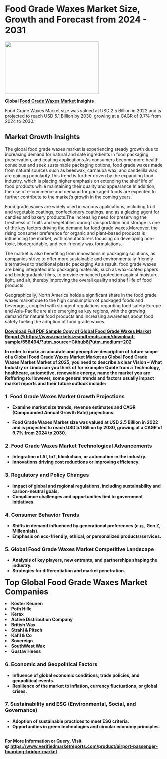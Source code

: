 <H1>Food Grade Waxes Market Size, Growth and Forecast from 2024 - 2031</H1><img class="aligncenter size-medium wp-image-584254" src="https://thirdeyenews.in/wp-content/uploads/2024/09/Global-Market-Research-300x168.jpeg" alt="" width="300" height="168" /><p><strong>Global&nbsp;<a href="https://www.marketsizeandtrends.com/download-sample/558494/?utm_source=Github8j?utm_medium=202">Food Grade Waxes Market</a> Insights</strong></p><p>Food Grade Waxes Market size was valued at USD 2.5 Billion in 2022 and is projected to reach USD 5.1 Billion by 2030, growing at a CAGR of 9.7% from 2024 to 2030.</p><p><h2>Market Growth Insights</h2> <p>The global food grade waxes market is experiencing steady growth due to increasing demand for natural and safe ingredients in food packaging, preservation, and coating applications.As consumers become more health-conscious and seek sustainable packaging options, food grade waxes made from natural sources such as beeswax, carnauba wax, and candelilla wax are gaining popularity.This trend is further driven by the expanding food industry, which is placing higher emphasis on extending the shelf life of food products while maintaining their quality and appearance.In addition, the rise of e-commerce and demand for packaged foods are expected to further contribute to the market’s growth in the coming years.</p> <p><strong><a href="#"></a></strong></p> <p>Food grade waxes are widely used in various applications, including fruit and vegetable coatings, confectionery coatings, and as a glazing agent for candies and bakery products.The increasing need for preserving the freshness of fruits and vegetables during transportation and storage is one of the key factors driving the demand for food grade waxes.Moreover, the rising consumer preference for organic and plant-based products is influencing the market, with manufacturers focusing on developing non-toxic, biodegradable, and eco-friendly wax formulations.</p> <p>The market is also benefiting from innovations in packaging solutions, as companies strive to offer more sustainable and environmentally friendly alternatives to traditional plastic packaging.As a result, food grade waxes are being integrated into packaging materials, such as wax-coated papers and biodegradable films, to provide enhanced protection against moisture, light, and air, thereby improving the overall quality and shelf life of food products.</p> <p>Geographically, North America holds a significant share in the food grade waxes market due to the high consumption of packaged foods and beverages, coupled with stringent regulations regarding food safety.Europe and Asia-Pacific are also emerging as key regions, with the growing demand for natural food products and increasing awareness about food safety fueling the adoption of food grade waxes.</p> <p><strong><a href="#"></p><p><span class=""><strong>Download Full PDF Sample Copy of Global Food Grade Waxes Market Report</strong> @ <a href="https://www.marketsizeandtrends.com/download-sample/558494/?utm_source=Github8j?utm_medium=202" target="_blank">https://www.marketsizeandtrends.com/download-sample/558494/?utm_source=Github8j?utm_medium=202</a></span></p><p>In order to make an accurate and perceptive description of future scope of a Global&nbsp;Food Grade Waxes Market Market as Global&nbsp;Food Grade Waxes Market Market of 2025, you need to describe a clear Vision &ndash; What Industry or Linda can you think of for example: Quote from a Technology, healthcare, automotive, renewable energy, name the market you are Reffering to.However, some general trends and factors usually impact market reports and their future outlook include:</p><h3>1.&nbsp;<strong>Food Grade Waxes Market Growth Projections</strong></h3><ul><li>Examine market size trends, revenue estimates and CAGR (Compounded Annual Growth Rate) projections.</li><li><p>Food Grade Waxes Market size was valued at USD 2.5 Billion in 2022 and is projected to reach USD 5.1 Billion by 2030, growing at a CAGR of 9.7% from 2024 to 2030.</p></li></ul><h3>2.&nbsp;<strong>Food Grade Waxes Market Technological Advancements</strong></h3><ul><li>Integration of AI, IoT, blockchain, or automation in the industry.</li><li>Innovations driving cost reductions or improving efficiency.</li></ul><h3>3.&nbsp;<strong>Regulatory and Policy Changes</strong></h3><ul><li>Impact of global and regional regulations, including sustainability and carbon-neutral goals.</li><li>Compliance challenges and opportunities tied to government initiatives.</li></ul><h3>4.&nbsp;<strong>Consumer Behavior Trends</strong></h3><ul><li>Shifts in demand influenced by generational preferences (e.g., Gen Z, Millennials).</li><li>Emphasis on eco-friendly, ethical, or personalized products/services.</li></ul><h3>5.&nbsp;<strong>Global Food Grade Waxes Market Competitive Landscape</strong></h3><ul><li>Analysis of key players, new entrants, and partnerships shaping the industry.</li><li>Strategies for differentiation and market penetration.</li></ul><p data-pm-slice="1 1 []"><span style="color: inherit; font-family: inherit; font-size: 25px;">Top Global Food Grade Waxes Market Companies</span></p><div class="" data-test-id=""><p><li>Koster Keunen</li><li> Poth Hille</li><li> Kerax</li><li> Active Distribution Company</li><li> British Wax</li><li> Strahl & Pitsch</li><li> Kahl & Co</li><li> Sovereign</li><li> SouthWest Wax</li><li> Gustav Heess</li></p></div><h3>6.&nbsp;<strong>Economic and Geopolitical Factors</strong></h3><ul><li>Influence of global economic conditions, trade policies, and geopolitical events.</li><li>Resilience of the market to inflation, currency fluctuations, or global crises.</li></ul><h3>7.&nbsp;<strong>Sustainability and ESG (Environmental, Social, and Governance)</strong></h3><ul><li>Adoption of sustainable practices to meet ESG criteria.</li><li>Opportunities in green technologies and circular economy principles.</li></ul><h2><strong style="font-size: 14px;">For More Information or Query, Visit @&nbsp;</strong><a style="background-color: #ffffff; font-size: 14px;" href="https://www.marketsizeandtrends.com/report/food-grade-waxes-market/" target="_blank">https://www.verifiedmarketreports.com/product/airport-passenger-boarding-bridge-market</a></h2>